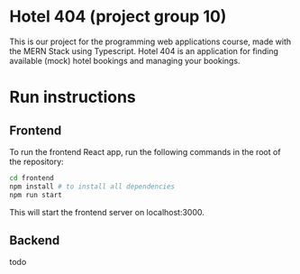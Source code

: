 # Hotel 404 (project group 10)

This is our project for the programming web applications course, made with the MERN Stack using Typescript. Hotel 404 is an application for finding available (mock) hotel bookings and managing your bookings. 

# Run instructions 
## Frontend
To run the frontend React app, run the following commands in the root of the repository: 
```bash
cd frontend
npm install # to install all dependencies
npm run start
```
This will start the frontend server on localhost:3000. 

## Backend 
todo
    
